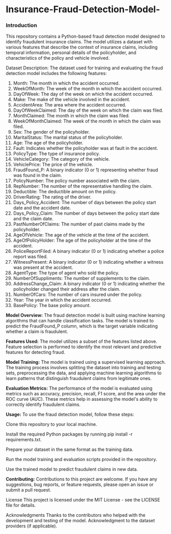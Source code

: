 # Insurance-Fraud-Detection-Model-


### Introduction
This repository contains a Python-based fraud detection model designed to identify fraudulent insurance claims. The model utilizes a dataset with various features that describe the context of insurance claims, including temporal information, personal details of the policyholder, and characteristics of the policy and vehicle involved.

Dataset Description:  The dataset used for training and evaluating the fraud detection model includes the following features:
1. Month: The month in which the accident occurred.
2. WeekOfMonth: The week of the month in which the accident occurred.
3. DayOfWeek: The day of the week on which the accident occurred.
4. Make: The make of the vehicle involved in the accident.
5. AccidentArea: The area where the accident occurred.
6. DayOfWeekClaimed: The day of the week on which the claim was filed.
7. MonthClaimed: The month in which the claim was filed.
8. WeekOfMonthClaimed: The week of the month in which the claim was filed.
9. Sex: The gender of the policyholder.
10. MaritalStatus: The marital status of the policyholder.
11. Age: The age of the policyholder.
12. Fault: Indicates whether the policyholder was at fault in the accident.
13. PolicyType: The type of insurance policy.
14. VehicleCategory: The category of the vehicle.
15. VehiclePrice: The price of the vehicle.
16. FraudFound_P: A binary indicator (0 or 1) representing whether fraud was found in the claim.
17. PolicyNumber: The policy number associated with the claim.
18. RepNumber: The number of the representative handling the claim.
19. Deductible: The deductible amount on the policy.
20. DriverRating: The rating of the driver.
21. Days_Policy_Accident: The number of days between the policy start date and the accident date.
22. Days_Policy_Claim: The number of days between the policy start date and the claim date.
23. PastNumberOfClaims: The number of past claims made by the policyholder.
24. AgeOfVehicle: The age of the vehicle at the time of the accident.
25. AgeOfPolicyHolder: The age of the policyholder at the time of the accident.
26. PoliceReportFiled: A binary indicator (0 or 1) indicating whether a police report was filed.
27. WitnessPresent: A binary indicator (0 or 1) indicating whether a witness was present at the accident.
28. AgentType: The type of agent who sold the policy.
29. NumberOfSuppliments: The number of supplements to the claim.
30. AddressChange_Claim: A binary indicator (0 or 1) indicating whether the policyholder changed their address after the claim.
31. NumberOfCars: The number of cars insured under the policy.
32. Year: The year in which the accident occurred.
33. BasePolicy: The base policy amount.

**Model Overview:**
The fraud detection model is built using machine learning algorithms that can handle classification tasks. The model is trained to predict the FraudFound_P column, which is the target variable indicating whether a claim is fraudulent.

**Features Used:**
The model utilizes a subset of the features listed above. Feature selection is performed to identify the most relevant and predictive features for detecting fraud.

**Model Training:**
The model is trained using a supervised learning approach. The training process involves splitting the dataset into training and testing sets, preprocessing the data, and applying machine learning algorithms to learn patterns that distinguish fraudulent claims from legitimate ones.

**Evaluation Metrics:**
The performance of the model is evaluated using metrics such as accuracy, precision, recall, F1 score, and the area under the ROC curve (AUC). These metrics help in assessing the model's ability to correctly identify fraudulent claims.

**Usage:**
To use the fraud detection model, follow these steps:

Clone this repository to your local machine.

Install the required Python packages by running pip install -r requirements.txt.

Prepare your dataset in the same format as the training data.

Run the model training and evaluation scripts provided in the repository.

Use the trained model to predict fraudulent claims in new data.

**Contributing:**
Contributions to this project are welcome. If you have any suggestions, bug reports, or feature requests, please open an issue or submit a pull request.

License
This project is licensed under the MIT License - see the LICENSE file for details.

Acknowledgments
Thanks to the contributors who helped with the development and testing of the model.
Acknowledgment to the dataset providers (if applicable).
